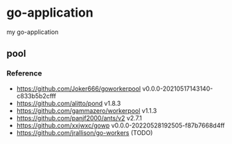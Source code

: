 # go-application
my go-application

## pool
### Reference
- https://github.com/Joker666/goworkerpool v0.0.0-20210517143140-c833b5b2cfff
- https://github.com/alitto/pond v1.8.3
- https://github.com/gammazero/workerpool v1.1.3
- https://github.com/panjf2000/ants/v2 v2.7.1
- https://github.com/xxjwxc/gowp v0.0.0-20220528192505-f87b7668d4ff
- https://github.com/jrallison/go-workers (TODO)